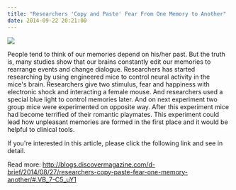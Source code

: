 ```yaml
---
title: "Researchers 'Copy and Paste' Fear From One Memory to Another"
date: 2014-09-22 20:21:00
---
```


![](https://images.ctfassets.net/cnu0m8re1exe/6BxW8KZlQMMK9qVt6ef4MQ/4b998db72206b16858d60a834ee8ed64/shutterstock_82558273.jpg?fm=jpg&fl=progressive&w=660&h=433&fit=pad#75)

People tend to think of our memories depend on his/her past. But the truth is, many studies show that our brains constantly edit our memories to rearrange events and change dialogue. Researchers has started researching by using engineered mice to control neural activity in the mice's brain. Researchers give two stimulus, fear and happiness with electronic shock and interacting a female mouse. And researchers used a special blue light to control memories later. And on next experiment two group mice were experimented on opposite way. After this experiment mice had become terrified of their romantic playmates. This experiment could lead how unpleasant memories are formed in the first place and it would be helpful to clinical tools.

If you're interested in this article, please click the following link and see in detail.

Read more: <http://blogs.discovermagazine.com/d-brief/2014/08/27/researchers-copy-paste-fear-one-memory-another/#.VB_7-C5_uY1>

